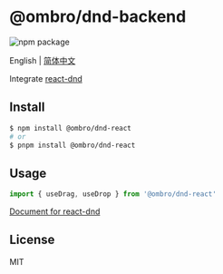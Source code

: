 # @ombro/dnd-backend

![npm package](https://badgen.net/npm/v/@ombro/dnd-react)

English | [简体中文](README_zh.md)

Integrate [react-dnd](https://www.npmjs.com/package/react-dnd)

## Install

```sh
$ npm install @ombro/dnd-react
# or
$ pnpm install @ombro/dnd-react
```

## Usage

```ts
import { useDrag, useDrop } from '@ombro/dnd-react'
```

[Document for react-dnd](https://react-dnd.github.io/react-dnd/)

## License

MIT
